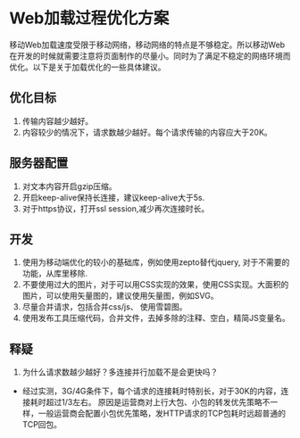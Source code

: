 Web加载过程优化方案	
=============

移动Web加载速度受限于移动网络，移动网络的特点是不够稳定。所以移动Web在开发的时候就需要注意将页面制作的尽量小。同时为了满足不稳定的网络环境而优化。以下是关于加载优化的一些具体建议。

## 优化目标
1. 传输内容越少越好。
2. 内容较少的情况下，请求数越少越好。每个请求传输的内容应大于20K。

## 服务器配置

1. 对文本内容开启gzip压缩。
2. 开启keep-alive保持长连接，建议keep-alive大于5s.
3. 对于https协议，打开ssl session,减少再次连接时长。

## 开发
1. 使用为移动端优化的较小的基础库，例如使用zepto替代jquery, 对于不需要的功能，从库里移除.
2. 不要使用过大的图片，对于可以用CSS实现的效果，使用CSS实现。大面积的图片，可以使用矢量图的，建议使用矢量图，例如SVG。
3. 尽量合并请求，包括合并css/js、 使用雪碧图。
4. 使用发布工具压缩代码，合并文件，去掉多除的注释、空白，精简JS变量名。

## 释疑
1. 为什么请求数越少越好？多连接并行加载不是会更快吗？
  - 经过实测，3G/4G条件下，每个请求的连接耗时特别长，对于30K的内容，连接耗时超过1/3左右。 原因是运营商对上行大包、小包的转发优先策略不一样，一般运营商会配置小包优先策略，发HTTP请求的TCP包耗时远超普通的TCP回包。

